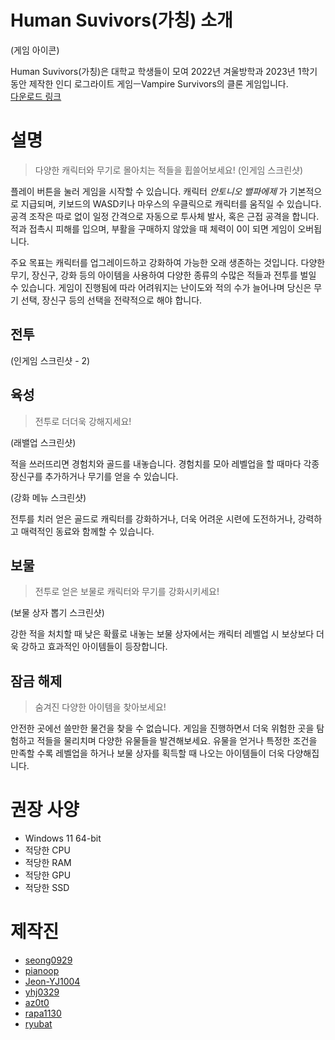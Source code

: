 # Human Suvivors(가칭) 소개
(게임 아이콘)

Human Suvivors(가칭)은 대학교 학생들이 모여 2022년 겨울방학과 2023년 1학기 동안 제작한 인디 로그라이트 게임ㅡVampire Survivors의 클론 게임입니다.  
[다운로드 링크](https://drive.google.com/file/d/1U86ikKqH7ZcsW8AoFSC8NdIwq3aH_Yxn/view?usp=sharing)  

# 설명
> 다양한 캐릭터와 무기로 몰아치는 적들을 휩쓸어보세요!
> (인게임 스크린샷)

플레이 버튼을 눌러 게임을 시작할 수 있습니다. 캐릭터 _안토니오 밸파에제_ 가 기본적으로 지급되며, 키보드의 WASD키나 마우스의 우클릭으로 캐릭터를 움직일 수 있습니다. 공격 조작은 따로 없이 일정 간격으로 자동으로 투사체 발사, 혹은 근접 공격을 합니다. 적과 접촉시 피해를 입으며, 부활을 구매하지 않았을 때 체력이 0이 되면 게임이 오버됩니다.

주요 목표는 캐릭터를 업그레이드하고 강화하여 가능한 오래 생존하는 것입니다. 다양한 무기, 장신구, 강화 등의 아이템을 사용하여 다양한 종류의 수많은 적들과 전투를 벌일 수 있습니다. 게임이 진행됨에 따라 어려워지는 난이도와 적의 수가 늘어나며 당신은 무기 선택, 장신구 등의 선택을 전략적으로 해야 합니다.

## 전투
(인게임 스크린샷 - 2)

## 육성
> 전투로 더더욱 강해지세요!

(래밸업 스크린샷)

적을 쓰러뜨리면 경험치와 골드를 내놓습니다. 경험치를 모아 레벨업을 할 때마다 각종 장신구를 추가하거나 무기를 얻을 수 있습니다. 

(강화 메뉴 스크린샷)

전투를 치러 얻은 골드로 캐릭터를 강화하거나, 더욱 어려운 시련에 도전하거나, 강력하고 매력적인 동료와 함께할 수 있습니다.

## 보물
> 전투로 얻은 보물로 캐릭터와 무기를 강화시키세요!

(보물 상자 뽑기 스크린샷)

강한 적을 처치할 때 낮은 확률로 내놓는 보물 상자에서는 캐릭터 레벨업 시 보상보다 더욱 강하고 효과적인 아이템들이 등장합니다.

## 잠금 해제
> 숨겨진 다양한 아이템을 찾아보세요!

안전한 곳에선 쓸만한 물건을 찾을 수 없습니다. 게임을 진행하면서 더욱 위험한 곳을 탐험하고 적들을 물리치며 다양한 유물들을 발견해보세요. 유물을 얻거나 특정한 조건을 만족할 수록 레벨업을 하거나 보물 상자를 획득할 때 나오는 아이템들이 더욱 다양해집니다.


# 권장 사양
* Windows 11 64-bit
* 적당한 CPU
* 적당한 RAM
* 적당한 GPU
* 적당한 SSD

# 제작진
* [seong0929](https://github.com/seong0929)
* [pianoop](https://github.com/pianoop)
* [Jeon-YJ1004](https://github.com/Jeon-YJ1004)
* [yhj0329](https://github.com/yhj0329)
* [az0t0](https://github.com/az0t0)
* [rapa1130](https://github.com/rapa1130)
* [ryubat](https://github.com/ryubat)
